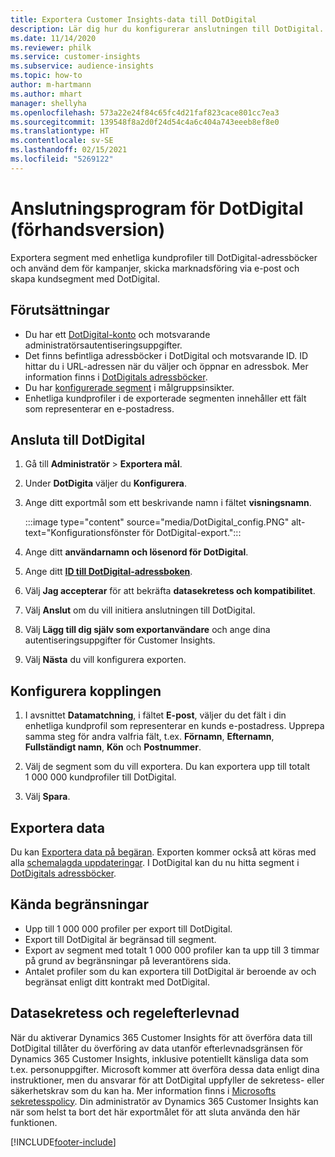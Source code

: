 ```yaml
---
title: Exportera Customer Insights-data till DotDigital
description: Lär dig hur du konfigurerar anslutningen till DotDigital.
ms.date: 11/14/2020
ms.reviewer: philk
ms.service: customer-insights
ms.subservice: audience-insights
ms.topic: how-to
author: m-hartmann
ms.author: mhart
manager: shellyha
ms.openlocfilehash: 573a22e24f84c65fc4d21faf823cace801cc7ea3
ms.sourcegitcommit: 139548f8a2d0f24d54c4a6c404a743eeeb8ef8e0
ms.translationtype: HT
ms.contentlocale: sv-SE
ms.lasthandoff: 02/15/2021
ms.locfileid: "5269122"
---
```

# <a name="connector-for-dotdigital-preview"></a>Anslutningsprogram för DotDigital (förhandsversion)

Exportera segment med enhetliga kundprofiler till DotDigital-adressböcker och använd dem för kampanjer, skicka marknadsföring via e-post och skapa kundsegment med DotDigital. 

## <a name="prerequisites"></a>Förutsättningar

-   Du har ett [DotDigital-konto](https://dotdigital.com/) och motsvarande administratörsautentiseringsuppgifter.
-   Det finns befintliga adressböcker i DotDigital och motsvarande ID. ID hittar du i URL-adressen när du väljer och öppnar en adressbok. Mer information finns i [DotDigitals adressböcker](https://support.dotdigital.com/hc/articles/212211968-Creating-an-address-book).
-   Du har [konfigurerade segment](segments.md) i målgruppsinsikter.
-   Enhetliga kundprofiler i de exporterade segmenten innehåller ett fält som representerar en e-postadress.

## <a name="connect-to-dotdigital"></a>Ansluta till DotDigital

1. Gå till **Administratör** > **Exportera mål**.

1. Under **DotDigita** väljer du **Konfigurera**.

1. Ange ditt exportmål som ett beskrivande namn i fältet **visningsnamn**.

   :::image type="content" source="media/DotDigital_config.PNG" alt-text="Konfigurationsfönster för DotDigital-export.":::

1. Ange ditt **användarnamn och lösenord för DotDigital**.

1. Ange ditt **[ID till DotDigital-adressboken](https://support.dotdigital.com/hc/articles/212211968-Creating-an-address-book)**.

1. Välj **Jag accepterar** för att bekräfta **datasekretess och kompatibilitet**.

1. Välj **Anslut** om du vill initiera anslutningen till DotDigital.

1. Välj **Lägg till dig själv som exportanvändare** och ange dina autentiseringsuppgifter för Customer Insights.

1. Välj **Nästa** du vill konfigurera exporten.

## <a name="configure-the-connector"></a>Konfigurera kopplingen

1. I avsnittet **Datamatchning**, i fältet **E-post**, väljer du det fält i din enhetliga kundprofil som representerar en kunds e-postadress. Upprepa samma steg för andra valfria fält, t.ex. **Förnamn**, **Efternamn**, **Fullständigt namn**, **Kön** och **Postnummer**.

1. Välj de segment som du vill exportera. Du kan exportera upp till totalt 1 000 000 kundprofiler till DotDigital.

1. Välj **Spara**.

## <a name="export-the-data"></a>Exportera data

Du kan [Exportera data på begäran](export-destinations.md). Exporten kommer också att köras med alla [schemalagda uppdateringar](system.md#schedule-tab). I DotDigital kan du nu hitta segment i [DotDigitals adressböcker](https://support.dotdigital.com/hc/articles/212211968-Creating-an-address-book).

## <a name="known-limitations"></a>Kända begränsningar

- Upp till 1 000 000 profiler per export till DotDigital.
- Export till DotDigital är begränsad till segment.
- Export av segment med totalt 1 000 000 profiler kan ta upp till 3 timmar på grund av begränsningar på leverantörens sida. 
- Antalet profiler som du kan exportera till DotDigital är beroende av och begränsat enligt ditt kontrakt med DotDigital.

## <a name="data-privacy-and-compliance"></a>Datasekretess och regelefterlevnad

När du aktiverar Dynamics 365 Customer Insights för att överföra data till DotDigital tillåter du överföring av data utanför efterlevnadsgränsen för Dynamics 365 Customer Insights, inklusive potentiellt känsliga data som t.ex. personuppgifter. Microsoft kommer att överföra dessa data enligt dina instruktioner, men du ansvarar för att DotDigital uppfyller de sekretess- eller säkerhetskrav som du kan ha. Mer information finns i [Microsofts sekretesspolicy](https://go.microsoft.com/fwlink/?linkid=396732).
Din administratör av Dynamics 365 Customer Insights kan när som helst ta bort det här exportmålet för att sluta använda den här funktionen.


[!INCLUDE[footer-include](../includes/footer-banner.md)]